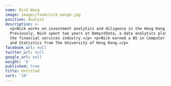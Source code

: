 ```yaml
---
name: Nick Wang
image: images/team/nick_wang4.jpg
position: Analyst
description: >-
  <p>Nick works on investment analytics and diligence in the Hong Kong office.
  Previously, Nick spent two years at DemystData, a data analytics platform for
  the financial services industry.</p> <p>Nick earned a BS in Computer Science
  and Statistics from The University of Hong Kong.</p>
facebook_url: null
twitter_url: null
google_url: null
weight: '6'
published: true
title: Untitled
sort: '10'
---
```

